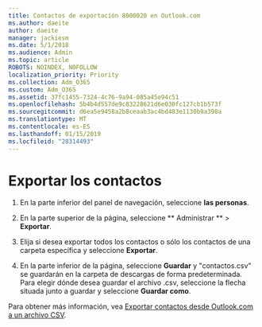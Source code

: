 ```yaml
---
title: Contactos de exportación 8000020 en Outlook.com
ms.author: daeite
author: daeite
manager: jackiesm
ms.date: 5/1/2018
ms.audience: Admin
ms.topic: article
ROBOTS: NOINDEX, NOFOLLOW
localization_priority: Priority
ms.collection: Adm_O365
ms.custom: Adm_O365
ms.assetid: 37fc1455-7324-4c76-9a94-085a45e94c51
ms.openlocfilehash: 5b4b4d557de9c83228621d6e030fc127cb1b573f
ms.sourcegitcommit: d6ea5e9458a2b8ceaab3ac4bd483e1130b9a398a
ms.translationtype: MT
ms.contentlocale: es-ES
ms.lasthandoff: 01/15/2019
ms.locfileid: "28314493"
---
```

# <a name="export-your-contacts"></a>Exportar los contactos

1. En la parte inferior del panel de navegación, seleccione **las personas**.
    
2. En la parte superior de la página, seleccione ** Administrar ** \> **Exportar**.
    
3. Elija si desea exportar todos los contactos o sólo los contactos de una carpeta específica y seleccione **Exportar**. 
    
4. En la parte inferior de la página, seleccione **Guardar** y "contactos.csv" se guardarán en la carpeta de descargas de forma predeterminada. Para elegir dónde desea guardar el archivo .csv, seleccione la flecha situada junto a guardar y seleccione **Guardar como**. 
    
Para obtener más información, vea [Exportar contactos desde Outlook.com a un archivo CSV](https://go.microsoft.com/fwlink/p/?linkid=873137).
  


